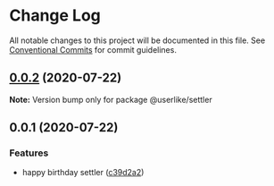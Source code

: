 # Change Log

All notable changes to this project will be documented in this file.
See [Conventional Commits](https://conventionalcommits.org) for commit guidelines.

## [0.0.2](https://github.com/userlike/settler/compare/v0.0.1...v0.0.2) (2020-07-22)

**Note:** Version bump only for package @userlike/settler





## 0.0.1 (2020-07-22)


### Features

* happy birthday settler ([c39d2a2](https://github.com/userlike/settler/commit/c39d2a29bb0070b98839759a66a9d4e3dba47f62))
